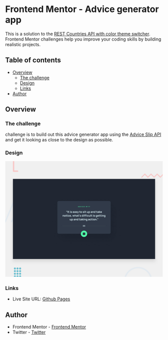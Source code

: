 # Frontend Mentor - Advice generator app

This is a solution to the [REST Countries API with color theme switcher](https://www.frontendmentor.io/challenges/advice-generator-app-QdUG-13db/hub/advicegenerator-TVyXonXrc1). Frontend Mentor challenges help you improve your coding skills by building realistic projects. 

## Table of contents

- [Overview](#overview)
  - [The challenge](#the-challenge)
  - [Design](#design)
  - [Links](#links)
- [Author](#author)
## Overview


### The challenge

 challenge is to build out this advice generator app using the [Advice Slip API](https://api.adviceslip.com) and get it looking as close to the design as possible.

 ### Design
![Design preview for the REST Countries API with color theme switcher coding challenge](./design/desktop-preview.jpg)


### Links

- Live Site URL: [Github Pages](https://rest-countries-8180b.web.app/)


## Author

- Frontend Mentor - [Frontend Mentor](https://www.frontendmentor.io/profile/ma7moudemam)
- Twitter - [Twitter](https://twitter.com/m7moud_emam2)


